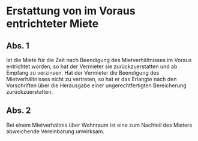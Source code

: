 # Erstattung von im Voraus entrichteter Miete



## Abs. 1

 Ist die Miete für die Zeit nach Beendigung des Mietverhältnisses im Voraus entrichtet worden, so hat der Vermieter sie zurückzuerstatten und ab Empfang zu verzinsen. Hat der Vermieter die Beendigung des Mietverhältnisses nicht zu vertreten, so hat er das Erlangte nach den Vorschriften über die Herausgabe einer ungerechtfertigten Bereicherung zurückzuerstatten.

## Abs. 2

 Bei einem Mietverhältnis über Wohnraum ist eine zum Nachteil des Mieters abweichende Vereinbarung unwirksam. 

